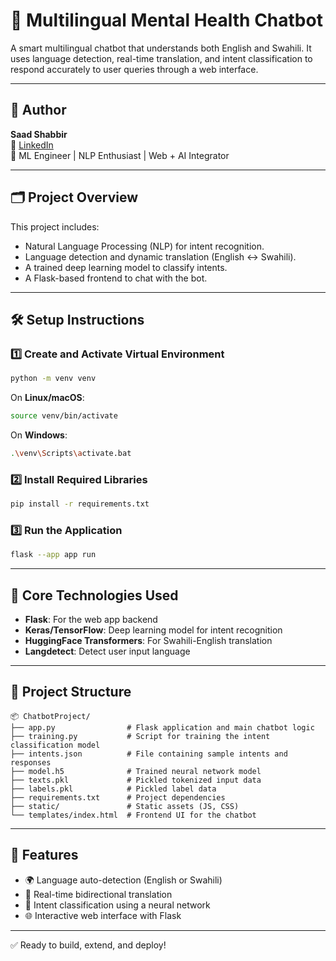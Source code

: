  # 🤖 Multilingual Mental Health Chatbot 
 
 A smart multilingual chatbot that understands both English and Swahili. It uses language detection,
 real-time translation, and intent classification to respond accurately to user queries through a web interface.

 ---

 ## 👤 Author
 **Saad Shabbir**  
 🔗 [LinkedIn](https://www.linkedin.com/in/saad51)  
 💼 ML Engineer | NLP Enthusiast | Web + AI Integrator

 ---

 ## 🗂️ Project Overview
 This project includes:
 - Natural Language Processing (NLP) for intent recognition.
 - Language detection and dynamic translation (English ↔ Swahili).
 - A trained deep learning model to classify intents.
 - A Flask-based frontend to chat with the bot.

 ---

 ## 🛠️ Setup Instructions

 ### 1️⃣ Create and Activate Virtual Environment
 ```bash
 python -m venv venv
 ```
 On **Linux/macOS**:
 ```bash
 source venv/bin/activate
 ```
 On **Windows**:
 ```bash
 .\venv\Scripts\activate.bat
 ```

 ### 2️⃣ Install Required Libraries
 ```bash
 pip install -r requirements.txt
 ```

 ### 3️⃣ Run the Application
 ```bash
 flask --app app run
 ```

 ---

 ## 🧠 Core Technologies Used
 - **Flask**: For the web app backend
 - **Keras/TensorFlow**: Deep learning model for intent recognition
 - **HuggingFace Transformers**: For Swahili-English translation
 - **Langdetect**: Detect user input language

 ---

 ## 📁 Project Structure
 
 ```
 📦 ChatbotProject/
 ├── app.py                # Flask application and main chatbot logic
 ├── training.py           # Script for training the intent classification model
 ├── intents.json          # File containing sample intents and responses
 ├── model.h5              # Trained neural network model
 ├── texts.pkl             # Pickled tokenized input data
 ├── labels.pkl            # Pickled label data
 ├── requirements.txt      # Project dependencies
 ├── static/               # Static assets (JS, CSS)
 └── templates/index.html  # Frontend UI for the chatbot
 ```

 ---

 ## 💬 Features
 - 🌍 Language auto-detection (English or Swahili)
 - 🔁 Real-time bidirectional translation
 - 🧠 Intent classification using a neural network
 - 🌐 Interactive web interface with Flask

 ---

 ✅ Ready to build, extend, and deploy!
